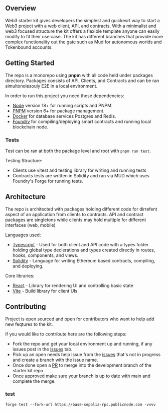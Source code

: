 ## Overview

Web3 starter kit gives developers the simplest and quickesrt way to start a Web3 project with a web client, API, and contracts. With a minimalist and web3 focused structure the kit offers a flexible template anyone can easily modify to fit their use case. The kit has different branches that provide more complex functionality out the gate such as Mud for autonomous worlds and Tokenbound accounts.

## Getting Started

The repo is a monorepo using **pnpm** with all code held under packages directory.
Packages consists of API, Clients, and Contracts and can be ran simultonolesouly E2E in a local environment.

In order to run this project you need these dependencies:

- [Node](https://nodejs.org/en/download/current) version 18+ for running scripts and PNPM.
- [PNPM](https://pnpm.io/installation) version 6+ for package management.
- [Docker](https://docs.docker.com/get-docker) for database services Postgres and Redis.
- [Foundry](https://book.getfoundry.sh/getting-started/installation) for compiling/deploying smart contracts and running local blockchain node.

### Tests

Test can be ran at both the package level and root with `pnpm run test`.

Testing Structure:

- Clients use vitest and testing library for writing and running tests
- Contracts tests are written in Solidity and ran via MUD which uses Foundry's Forge for running tests.

## Architecture

The repo is architected with packages holding different code for dirrefent aspect of an application from clients to contracts. API and contract packages are singletons while clients may hold multiple for different interfaces (web, mobile)

Languages used:

- [Typescript](https://www.typescriptlang.org/download) - Used for both client and API code with a types folder holding global type declerations and types created directly in routes, hooks, components, and views.
- [Solidity](https://docs.soliditylang.org/en/latest/installing-solidity.html#npm-node-js) - Language for writing Ethereum based contracts, compiling, and deploying.

Core libraries:

- [React](https://react.dev) - Library for rendering UI and controlling basic state
- [Vite](https://vitejs.dev) - Build library for client UIs

## Contributing

Project is open sourced and open for contributors who want to help add new feqtures to the kit.

If you would like to contribute here are the following steps:

- Fork the repo and get your local environment up and running, if any issues post in the [issues](https://github.com/Oba-One/web3-starter-kit/issues) tab.
- Pick up an open needs help issue from the [issues](https://github.com/Oba-One/web3-starter-kit/issues) that's not in progress and create a branch with the issue name.
- Once done open a [PR](<[https://github.com/wefa-labs/wefa/pulls](https://github.com/Oba-One/web3-starter-kit/pulls)>) to merge into the development branch of the starter kit repo
- Once approved make sure your branch is up to date with main and complete the merge.


### test

```forge test --fork-url https://base-sepolia-rpc.publicnode.com -vvvv```
